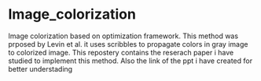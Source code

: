 # Image_colorization
Image colorization based on optimization framework. 
This method was prposed by Levin et al. 
it uses scribbles to propagate colors in gray image to colorized image. 
This repostery contains the reserach paper i have studied to implement this method. 
Also the link of the  ppt i have created for better understading

